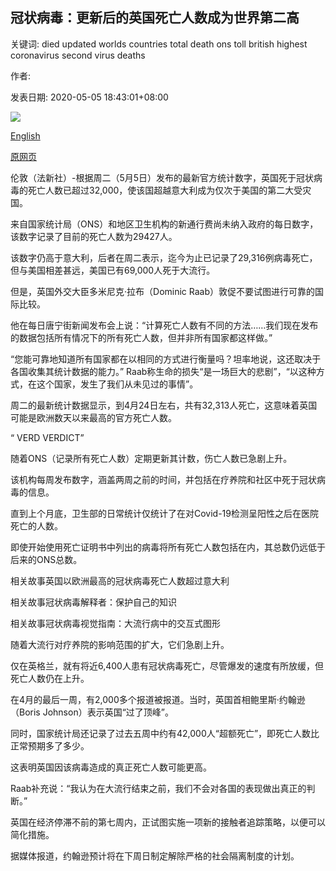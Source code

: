 ## 冠状病毒：更新后的英国死亡人数成为世界第二高

关键词: died updated worlds countries total death ons toll british highest coronavirus second virus deaths

作者: 

发表日期: 2020-05-05 18:43:01+08:00

![](https://www.straitstimes.com/sites/default/files/media-youtube/rtooEd37m00.jpg)

[English](Coronavirus%3A%20Updated%20British%20death%20toll%20becomes%20world%E2%80%99s%20second%20highest.md)

[原网页](https://www.straitstimes.com/world/europe/ramping-up-covid-19-testing-earlier-would-have-helped-the-uk-top-adviser-says)

伦敦（法新社）-根据周二（5月5日）发布的最新官方统计数字，英国死于冠状病毒的死亡人数已超过32,000，使该国超越意大利成为仅次于美国的第二大受灾国。

来自国家统计局（ONS）和地区卫生机构的新通行费尚未纳入政府的每日数字，该数字记录了目前的死亡人数为29427人。

该数字仍高于意大利，后者在周二表示，迄今为止已记录了29,316例病毒死亡，但与美国相差甚远，美国已有69,000人死于大流行。

但是，英国外交大臣多米尼克·拉布（Dominic Raab）敦促不要试图进行可靠的国际比较。

他在每日唐宁街新闻发布会上说：“计算死亡人数有不同的方法……我们现在发布的数据包括所有情况下的所有死亡人数，但并非所有国家都这样做。”

“您能可靠地知道所有国家都在以相同的方式进行衡量吗？坦率地说，这还取决于各国收集其统计数据的能力。” Raab称生命的损失“是一场巨大的悲剧”，“以这种方式，在这个国家，发生了我们从未见过的事情”。

周二的最新统计数据显示，到4月24日左右，共有32,313人死亡，这意味着英国可能是欧洲数天以来最高的官方死亡人数。

“ VERD VERDICT”

随着ONS（记录所有死亡人数）定期更新其计数，伤亡人数已急剧上升。

该机构每周发布数字，涵盖两周之前的时间，并包括在疗养院和社区中死于冠状病毒的信息。

直到上个月底，卫生部的日常统计仅统计了在对Covid-19检测呈阳性之后在医院死亡的人数。

即使开始使用死亡证明书中列出的病毒将所有死亡人数包括在内，其总数仍远低于后来的ONS总数。

相关故事英国以欧洲最高的冠状病毒死亡人数超过意大利

相关故事冠状病毒解释者：保护自己的知识

相关故事冠状病毒视觉指南：大流行病中的交互式图形

随着大流行对疗养院的影响范围的扩大，它们急剧上升。

仅在英格兰，就有将近6,400人患有冠状病毒死亡，尽管爆发的速度有所放缓，但死亡人数仍在上升。

在4月的最后一周，有2,000多个报道被报道。当时，英国首相鲍里斯·约翰逊（Boris Johnson）表示英国“过了顶峰”。

同时，国家统计局还记录了过去五周中约有42,000人“超额死亡”，即死亡人数比正常预期多了多少。

这表明英国因该病毒造成的真正死亡人数可能更高。

Raab补充说：“我认为在大流行结束之前，我们不会对各国的表现做出真正的判断。”

英国在经济停滞不前的第七周内，正试图实施一项新的接触者追踪策略，以便可以简化措施。

据媒体报道，约翰逊预计将在下周日制定解除严格的社会隔离制度的计划。